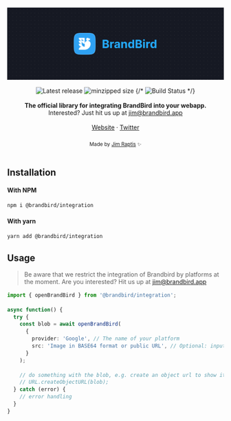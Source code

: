 <a href="https://brandbird.app/?ref=github"><img src="/assets/header.png"/></a>

<div align="center">
  <img src="https://badgen.net/npm/v/@brandbird/integration" alt="Latest release" />
  <img src="https://badgen.net/bundlephobia/minzip/@brandbird/integration" alt="minzipped size"/>
  {/* <img src="https://github.com/brandbird/integration/workflows/CI/badge.svg" alt="Build Status" /> */}
</div>

<br />
<div align="center"><strong>The official library for integrating BrandBird into your webapp.</strong></div>
<div align="center">Interested? Just hit us up at <a href="mailto:jim@brandbird.app">jim@brandbird.app</a></div>
<br />
<div align="center">
  <a href="https://brandbird.app/">Website</a> 
  <span> · </span>
  <a href="https://twitter.com/brandbirdapp">Twitter</a>
</div>

<br />
<div align="center">
  <sub>Made by <a href="https://twitter.com/d__raptis">Jim Raptis</a> ✨</sub>
</div>
<br />

## Installation

#### With NPM

```sh
npm i @brandbird/integration
```

#### With yarn

```sh
yarn add @brandbird/integration
```

## Usage

> Be aware that we restrict the integration of Brandbird by platforms at the moment. Are you interested? Hit us up at jim@brandbird.app

```ts
import { openBrandBird } from '@brandbird/integration';

async function() {
  try {
    const blob = await openBrandBird(
      { 
        provider: 'Google', // The name of your platform
        src: 'Image in BASE64 format or public URL', // Optional: input image to editor
      }
    );

    // do something with the blob, e.g. create an object url to show it in an img tag:
    // URL.createObjectURL(blob);
  } catch (error) {
    // error handling
  }
}
```

